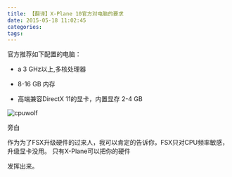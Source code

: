 ```yaml
---
title: 【翻译】X-Plane 10官方对电脑的要求
date: 2015-05-18 11:02:45
categories:
tags:
---
```


官方推荐如下配置的电脑：



* a 3 GHz以上,多核处理器
* 8-16 GB 内存



* 高端兼容DirectX 11的显卡，内置显存 2-4 GB


![cpuwolf](/images/data/attachment/201505/18/190236ks2005zrndnrhz3r.jpg)

旁白



作为为了FSX升级硬件的过来人，我可以肯定的告诉你，FSX只对CPU频率敏感，升级显卡没用。
只有X-Plane可以把你的硬件

发挥出来。


